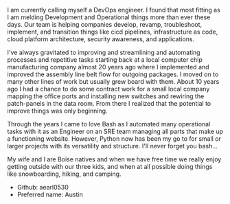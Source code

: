 I am currently calling myself a DevOps engineer. I found that most fitting as I am melding 
Development and Operational things more than ever these days. Our team is helping companies 
develop, revamp, troubleshoot, implement, and transition things like cicd pipelines, 
infrastructure as code, cloud platform architecture, security awareness, and applications.


I've always gravitated to improving and streamlining and automating processes and repetitive tasks 
starting back at a local computer chip manufacturing company almost 20 years ago where I 
implemented and improved the assembly line belt flow for outgoing packages. I moved on to 
many other lines of work but usually grew board with them. About 10 years ago I had a chance 
to do some contract work for a small local company mapping the office ports and installing 
new switches and rewiring the patch-panels in the data room. From there I realized that the 
potential to improve things was only beginning. 


Through the years I came to love Bash as I automated many operational tasks with it as an 
Engineer on an SRE team managing all parts that make up a functioning website. However, 
Python now has been my go to for small or larger projects with its versatility and structure. 
I'll never forget you bash… 


My wife and I are Boise natives and when we have free time we really enjoy getting outside 
with our three kids, and when at all possible doing things like snowboarding, hiking, and camping.


- Github: aearl0530
- Preferred name: Austin
